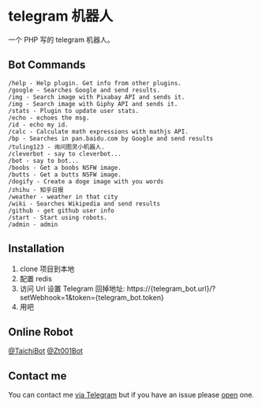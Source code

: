 telegram 机器人
============

一个 PHP 写的 telegram 机器人。

Bot Commands
------------
    /help - Help plugin. Get info from other plugins.
    /google - Searches Google and send results.
    /img - Search image with Pixabay API and sends it.
    /img - Search image with Giphy API and sends it.
    /stats - Plugin to update user stats.
    /echo - echoes the msg.
    /id - echo my id.
    /calc - Calculate math expressions with mathjs API.
    /bp - Searches in pan.baidu.com by Google and send results
    /tuling123 - 询问图灵小机器人.
    /cleverbot - say to cleverbot...
    /bot - say to bot...
    /boobs - Get a boobs NSFW image.
    /butts - Get a butts NSFW image.
    /dogify - Create a doge image with you words
    /zhihu - 知乎日报
    /weather - weather in that city
    /wiki - Searches Wikipedia and send results
    /github - get github user info
    /start - Start using robots.
    /admin - admin

Installation
------------
1. clone 项目到本地
2. 配置 redis
3. 访问 Url 设置 Telegram 回掉地址: https://{telegram\_bot.url}/?setWebhook=1&token={telegram\_bot.token}
4. 用吧

Online Robot
-----------
[@TaichiBot](https://telegram.me/TaichiBot)
[@Zt001Bot](https://telegram.me/Zt001Bot)

Contact me
------------
You can contact me [via Telegram](https://telegram.me/drayc) but if you have an issue please [open](https://github.com/DrayChou/tgbot-php/issues) one.
